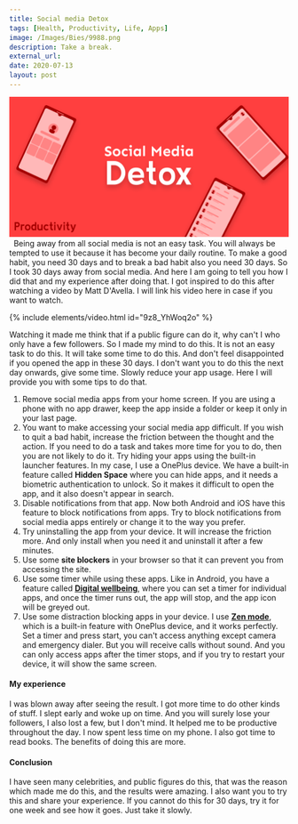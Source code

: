 ```yaml
---
title: Social media Detox
tags: [Health, Productivity, Life, Apps]
image: /Images/Bies/9988.png
description: Take a break.
external_url:
date: 2020-07-13
layout: post
---
```


![alt text](/Images/Bies/9988.png "1")
&nbsp;
Being away from all social media is not an easy task. You will always be tempted to use it because it has become your daily routine. To make a good habit, you need 30 days and to break a bad habit also you need 30 days. So I took 30 days away from social media. And here I am going to tell you how I did that and my experience after doing that. I got inspired to do this after watching a video by Matt D'Avella. I will link his video here in case if you want to watch.

{% include elements/video.html id="9z8_YhWoq2o" %}

Watching it made me think that if a public figure can do it, why can't I who only have a few followers. So I made my mind to do this. It is not an easy task to do this. It will take some time to do this. And don't feel disappointed if you opened the app in these 30 days. I don't want you to do this the next day onwards, give some time. Slowly reduce your app usage. Here I will provide you with some tips to do that.

1. Remove social media apps from your home screen. If you are using a phone with no app drawer, keep the app inside a folder or keep it only in your last page.
2. You want to make accessing your social media app difficult. If you wish to quit a bad habit, increase the friction between the thought and the action. If you need to do a task and takes more time for you to do, then you are not likely to do it. Try hiding your apps using the built-in launcher features. In my case, I use a OnePlus device. We have a built-in feature called **Hidden Space** where you can hide apps, and it needs a biometric authentication to unlock. So it makes it difficult to open the app, and it also doesn't appear in search.
3. Disable notifications from that app. Now both Android and iOS have this feature to block notifications from apps. Try to block notifications from social media apps entirely or change it to the way you prefer.
4. Try uninstalling the app from your device. It will increase the friction more. And only install when you need it and uninstall it after a few minutes.
5. Use some **site blockers** in your browser so that it can prevent you from accessing the site.
6. Use some timer while using these apps. Like in Android, you have a feature called **[Digital wellbeing](https://play.google.com/store/apps/details?id=com.google.android.apps.wellbeing)**, where you can set a timer for individual apps, and once the timer runs out, the app will stop, and the app icon will be greyed out.
7. Use some distraction blocking apps in your device. I use **[Zen mode](https://play.google.com/store/apps/details?id=com.oneplus.brickmode)**, which is a built-in feature with OnePlus device, and it works perfectly. Set a timer and press start, you can't access anything except camera and emergency dialer. But you will receive calls without sound. And you can only access apps after the timer stops, and if you try to restart your device, it will show the same screen.

#### **My experience**

I was blown away after seeing the result. I got more time to do other kinds of stuff. I slept early and woke up on time. And you will surely lose your followers, I also lost a few, but I don't mind. It helped me to be productive throughout the day. I now spent less time on my phone. I also got time to read books. The benefits of doing this are more.

#### **Conclusion**

I have seen many celebrities, and public figures do this, that was the reason which made me do this, and the results were amazing. I also want you to try this and share your experience. If you cannot do this for 30 days, try it for one week and see how it goes. Just take it slowly.
